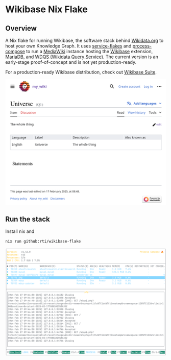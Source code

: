# Wikibase Nix Flake

## Overview
A Nix flake for running Wikibase, the software stack behind [Wikidata.org](https://wikidata.org) to host your own Knowledge Graph. It uses [service-flakes](https://github.com/juspay/services-flake) and [process-compose](https://github.com/F1bonacc1/process-compose) to run a [MediaWiki](https://www.mediawiki.org/wiki/MediaWiki) instance hosting the [Wikibase](https://wikiba.se/) extension, [MariaDB](https://mariadb.org/), and [WDQS (Wikidata Query Service)](https://www.wikidata.org/wiki/Wikidata:SPARQL_query_service). The current version is an early-stage proof-of-concept and is not yet production-ready.

For a production-ready Wikibase distribution, check out [Wikibase Suite](https://github.com/wmde/wikibase-release-pipeline).

![](./wiki.png)

## Run the stack
Install nix and
```sh
nix run github:rti/wikibase-flake
```

![](./process-compose.png)

